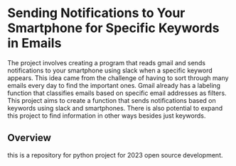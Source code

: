 # Sending Notifications to Your Smartphone for Specific Keywords in Emails
The project involves creating a program that reads gmail and sends notifications to your smartphone using slack when a specific keyword appears. This idea came from the challenge of having to sort through many emails every day to find the important ones. Gmail already has a labeling function that classifies emails based on specific email addresses as filters. This project aims to create a function that sends notifications based on keywords using slack and smartphones. There is also potential to expand this project to find information in other ways besides just keywords.

## Overview
this is a repository for python project for 2023 open source development.
